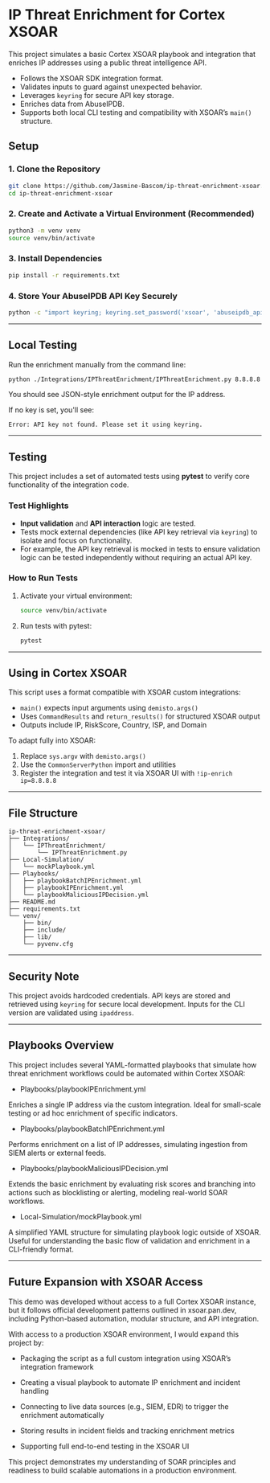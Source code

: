 # IP Threat Enrichment for Cortex XSOAR

This project simulates a basic Cortex XSOAR playbook and integration that enriches IP addresses using a public threat intelligence API.

- Follows the XSOAR SDK integration format.
- Validates inputs to guard against unexpected behavior.
- Leverages `keyring` for secure API key storage.
- Enriches data from AbuseIPDB.
- Supports both local CLI testing and compatibility with XSOAR’s `main()` structure.

## Setup

### 1. Clone the Repository

```bash
git clone https://github.com/Jasmine-Bascom/ip-threat-enrichment-xsoar.git
cd ip-threat-enrichment-xsoar
```

### 2. Create and Activate a Virtual Environment (Recommended)

```bash
python3 -m venv venv
source venv/bin/activate
```

### 3. Install Dependencies

```bash
pip install -r requirements.txt
```

### 4. Store Your AbuseIPDB API Key Securely

```bash
python -c "import keyring; keyring.set_password('xsoar', 'abuseipdb_api_key', 'your-api-key')"
```

---

## Local Testing

Run the enrichment manually from the command line:

```bash
python ./Integrations/IPThreatEnrichment/IPThreatEnrichment.py 8.8.8.8
```

You should see JSON-style enrichment output for the IP address.

If no key is set, you'll see:

```
Error: API key not found. Please set it using keyring.
```

---

## Testing

This project includes a set of automated tests using **pytest** to verify core functionality of the integration code.

### Test Highlights
- **Input validation** and **API interaction** logic are tested.
- Tests mock external dependencies (like API key retrieval via `keyring`) to isolate and focus on functionality.
- For example, the API key retrieval is mocked in tests to ensure validation logic can be tested independently without requiring an actual API key.

### How to Run Tests

1. Activate your virtual environment:
   ```bash
   source venv/bin/activate
   ```

2. Run tests with pytest:
    ```bash
    pytest
    ```

---

## Using in Cortex XSOAR

This script uses a format compatible with XSOAR custom integrations:

- `main()` expects input arguments using `demisto.args()`
- Uses `CommandResults` and `return_results()` for structured XSOAR output
- Outputs include IP, RiskScore, Country, ISP, and Domain

To adapt fully into XSOAR:

1. Replace `sys.argv` with `demisto.args()`
2. Use the `CommonServerPython` import and utilities
3. Register the integration and test it via XSOAR UI with `!ip-enrich ip=8.8.8.8`

---

## File Structure

```
ip-threat-enrichment-xsoar/
├── Integrations/
│   └── IPThreatEnrichment/
│       └── IPThreatEnrichment.py
├── Local-Simulation/
│   └── mockPlaybook.yml
├── Playbooks/
│   ├── playbookBatchIPEnrichment.yml
│   ├── playbookIPEnrichment.yml
│   └── playbookMaliciousIPDecision.yml
├── README.md
├── requirements.txt
└── venv/
    ├── bin/
    ├── include/
    ├── lib/
    └── pyvenv.cfg

```

---

## Security Note

This project avoids hardcoded credentials. API keys are stored and retrieved using `keyring` for secure local development. Inputs for the CLI version are validated using `ipaddress`.

---

## Playbooks Overview

This project includes several YAML-formatted playbooks that simulate how threat enrichment workflows could be automated within Cortex XSOAR:

- Playbooks/playbookIPEnrichment.yml

Enriches a single IP address via the custom integration. Ideal for small-scale testing or ad hoc enrichment of specific indicators.

- Playbooks/playbookBatchIPEnrichment.yml

Performs enrichment on a list of IP addresses, simulating ingestion from SIEM alerts or external feeds.

- Playbooks/playbookMaliciousIPDecision.yml

Extends the basic enrichment by evaluating risk scores and branching into actions such as blocklisting or alerting, modeling real-world SOAR workflows.

- Local-Simulation/mockPlaybook.yml

A simplified YAML structure for simulating playbook logic outside of XSOAR. Useful for understanding the basic flow of validation and enrichment in a CLI-friendly format.

---

## Future Expansion with XSOAR Access

This demo was developed without access to a full Cortex XSOAR instance, but it follows official development patterns outlined in xsoar.pan.dev, including Python-based automation, modular structure, and API integration.

With access to a production XSOAR environment, I would expand this project by:

- Packaging the script as a full custom integration using XSOAR’s integration framework

- Creating a visual playbook to automate IP enrichment and incident handling

- Connecting to live data sources (e.g., SIEM, EDR) to trigger the enrichment automatically

- Storing results in incident fields and tracking enrichment metrics

- Supporting full end-to-end testing in the XSOAR UI

This project demonstrates my understanding of SOAR principles and readiness to build scalable automations in a production environment.